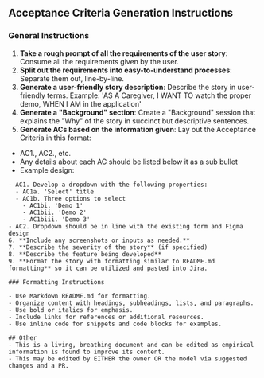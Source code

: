 ## Acceptance Criteria Generation Instructions

### General Instructions

1. **Take a rough prompt of all the requirements of the user story**: Consume all the requirements given by the user.
2. **Split out the requirements into easy-to-understand processes**: Separate them out, line-by-line.
3. **Generate a user-friendly story description**: Describe the story in user-friendly terms.
  Example: 'AS A Caregiver, I WANT TO watch the proper demo, WHEN I AM in the application'
4. **Generate a "Background" section**: Create a "Background" session that explains the "Why" of the story in succinct but descriptive sentences.
5. **Generate ACs based on the information given**: Lay out the Acceptance Criteria in this format:
  - AC1., AC2., etc.
  - Any details about each AC should be listed below it as a sub bullet
  - Example design:
  ```
  - AC1. Develop a dropdown with the following properties:
    - AC1a. 'Select' title
    - AC1b. Three options to select
      - AC1bi. 'Demo 1'
      - AC1bii. 'Demo 2'
      - AC1biii. 'Demo 3'
  - AC2. Dropdown should be in line with the existing form and Figma design
6. **Include any screenshots or inputs as needed.**
7. **Describe the severity of the story** (if specified)
8. **Describe the feature being developed**
9. **Format the story with formatting similar to README.md formatting** so it can be utilized and pasted into Jira.

### Formatting Instructions

- Use Markdown README.md for formatting.
- Organize content with headings, subheadings, lists, and paragraphs.
- Use bold or italics for emphasis.
- Include links for references or additional resources.
- Use inline code for snippets and code blocks for examples. 

## Other
- This is a living, breathing document and can be edited as empirical information is found to improve its content.
- This may be edited by EITHER the owner OR the model via suggested changes and a PR.